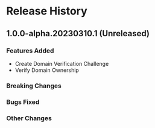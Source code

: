 # Release History

## 1.0.0-alpha.20230310.1 (Unreleased)

### Features Added
- Create Domain Verification Challenge
- Verify Domain Ownership

### Breaking Changes

### Bugs Fixed

### Other Changes